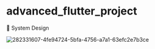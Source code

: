 # advanced_flutter_project

🎨 System Design


![282331607-4fe94724-5bfa-4756-a7a1-63efc2e7b3ce](https://github.com/mohamedkhames1/advanced_flutter_project/assets/92439267/de54ccf2-642e-4b55-9d37-0105652fb1c7)
